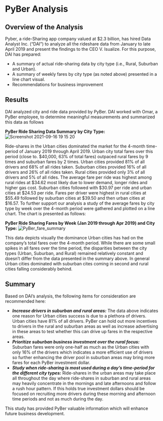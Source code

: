# PyBer Analysis

## Overview of the Analysis
Pyber, a ride-Sharing app company valued at $2.3 billion, has hired Data Analyst Inc. (“DAI”) to analyze all the rideshare data from January to late April 2019 and present the findings to the CEO V. Isualize.
For this purpose, DAI has prepared:
  -	A summary of actual ride-sharing data by city type (i.e., Rural, Suburban and Urban). 
  -	A summary of weekly fares by city type (as noted above) presented in a line chart visual.
  -	Recommendations for business improvement 

## Results
DAI analyzed city and ride data provided by PyBer.  DAI worked with Omar, a PyBer employee, to determine meaningful measurements and summarized this data as follows

**PyBer Ride Sharing Data Summary by City Type:**
![Screenshot 2021-09-16 19 15 20](https://user-images.githubusercontent.com/35401581/133704778-a0c0c9e1-8edb-4e85-b139-b417a4460e4c.png)

Ride-shares in the Urban cities dominated the market for the 4-month time-period of January 2019 through April 2019.  Urban city total fares over this period (close to. $40,000, 63% of total fares) outpaced rural fares by 9 times and suburban fares by 2 times. Urban cities provided 81% of all drivers and 68% of all rides taken.  Suburban cities provided 16% of all drivers and 26% of all rides taken.  Rural cities provided only 3% of all drivers and 5% of all rides.  The average fare per ride was highest among rural rides at $34.62 most likely due to lower demand, longer rides and higher gas cost.  Suburban cities followed with $30.97 per ride and urban cities at $24.53 per ride.  Fares per driver were highest in rural cities at $55.49 followed by suburban cities at $39.50 and then urban cities at $16.57.
To further support our analysis a study of the average fares by city type by week over the 4-month period were gathered and plotted on a line chart.  The chart is presented as follows:

**PyBer Ride Sharing Fares by Week (Jan 2019 through Apr 2019) and City Type:**
![PyBer_fare_summary](https://user-images.githubusercontent.com/35401581/133704824-98d612bf-b426-44bf-b6ba-cbf6ad79a0b8.png)

This data depicts visually the dominance Urban cities has had on the company’s total fares over the 4-month period.  While there are some small spikes in all fares over the time period, the disparities between the city types (Urban, Suburban, and Rural) remained relatively constant and doesn’t differ from the data presented in the summary above.  In general Urban cities dominated with suburban cites coming in second and rural cities falling considerably behind.  

## Summary
Based on DAI’s analysis, the following items for consideration are recommended here:  
*	***Increase drivers in suburban and rural areas:*** The data above indicates one reason for Urban cities success is due to a plethora of drivers.  Urban cities have 81% of all drivers.  PyBer can hold out more incentives to drivers in the rural and suburban areas as well as increase advertising in these areas to test whether this can drive up fares in the respective areas.
*	***Prioritize suburban business investment over the rural focus:*** Suburban fares were only one-half as much as the Urban cities with only  16% of the drivers which indicates a more efficient use of drivers so further enhancing the driver pool in suburban areas may bring more fares for each PyBer investment dollar. 
*	***Study when ride-sharing is most used during a day’s time-period for the different city types:***  Ride-shares in the urban areas may take place all throughout the day where ride-shares in suburban and rural areas may heavily concentrate in the mornings and late afternoons and follow a rush hour pattern.  If this holds true investment dollars should be focused on recruiting more drivers during these morning and afternoon time periods and not as much during the day.

This study has provided PyBer valuable information which will enhance future business development.
